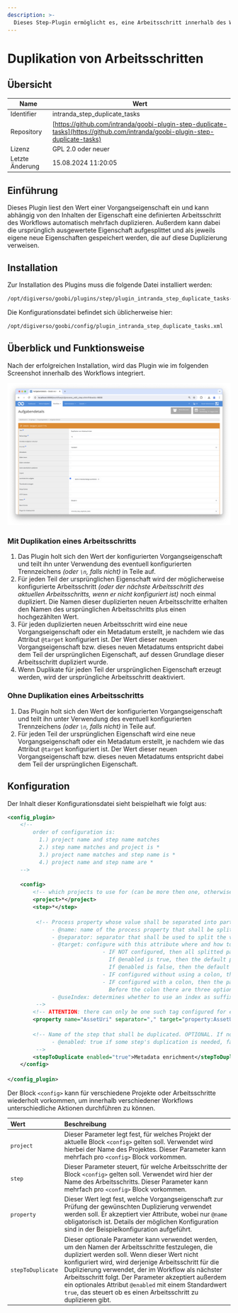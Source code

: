 ```yaml
---
description: >-
  Dieses Step-Plugin ermöglicht es, eine Arbeitsschritt innerhalb des Workflow automatisch entsprechend einer Vorgangseigenschaft mehrfach zu duplizieren.
---
```


# Duplikation von Arbeitsschritten

## Übersicht

Name                     | Wert
-------------------------|-----------
Identifier               | intranda_step_duplicate_tasks
Repository               | [https://github.com/intranda/goobi-plugin-step-duplicate-tasks](https://github.com/intranda/goobi-plugin-step-duplicate-tasks)
Lizenz              | GPL 2.0 oder neuer 
Letzte Änderung    | 15.08.2024 11:20:05


## Einführung
Dieses Plugin liest den Wert einer Vorgangseigenschaft ein und kann abhängig von den Inhalten der Eigenschaft eine definierten Arbeitsschritt des Workflows automatisch mehrfach duplizieren. Außerdem kann dabei die ursprünglich ausgewertete Eigenschaft aufgesplittet und als jeweils eigene neue Eigenschaften gespeichert werden, die auf diese Duplizierung verweisen.


## Installation
Zur Installation des Plugins muss die folgende Datei installiert werden:

```bash
/opt/digiverso/goobi/plugins/step/plugin_intranda_step_duplicate_tasks-base.jar
```

Die Konfigurationsdatei befindet sich üblicherweise hier:

```bash
/opt/digiverso/goobi/config/plugin_intranda_step_duplicate_tasks.xml
```


## Überblick und Funktionsweise
Nach der erfolgreichen Installation, wird das Plugin wie im folgenden Screenshot innerhalb des Workflows integriert.

![Auswahl des Plugins zur Durchführung des Arbeitsschrittes](images/goobi-plugin-step-duplicate-tasks_screen1_de.png)

### Mit Duplikation eines Arbeitsschritts
1. Das Plugin holt sich den Wert der konfigurierten Vorgangseigenschaft und teilt ihn unter Verwendung des eventuell konfigurierten Trennzeichens *(oder `\n`, falls nicht)* in Teile auf.
2. Für jeden Teil der ursprünglichen Eigenschaft wird der möglicherweise konfigurierte Arbeitsschritt *(oder der nächste Arbeitsschritt des aktuellen Arbeitsschritts, wenn er nicht konfiguriert ist)* noch einmal dupliziert. Die Namen dieser duplizierten neuen Arbeitsschritte erhalten den Namen des ursprünglichen Arbeitsschritts plus einen hochgezählten Wert.
3. Für jeden duplizierten neuen Arbeitsschritt wird eine neue Vorgangseigenschaft oder ein Metadatum erstellt, je nachdem wie das Attribut `@target` konfiguriert ist. Der Wert dieser neuen Vorgangseigenschaft bzw. dieses neuen Metadatums entspricht dabei dem Teil der ursprünglichen Eigenschaft, auf dessen Grundlage dieser Arbeitsschritt dupliziert wurde.
4. Wenn Duplikate für jeden Teil der ursprünglichen Eigenschaft erzeugt werden, wird der ursprüngliche Arbeitsschritt deaktiviert.

### Ohne Duplikation eines Arbeitsschritts
1. Das Plugin holt sich den Wert der konfigurierten Vorgangseigenschaft und teilt ihn unter Verwendung des eventuell konfigurierten Trennzeichens *(oder `\n`, falls nicht)* in Teile auf.
2. Für jeden Teil der ursprünglichen Eigenschaft wird eine neue Vorgangseigenschaft oder ein Metadatum erstellt, je nachdem wie das Attribut `@target` konfiguriert ist. Der Wert dieser neuen Vorgangseigenschaft bzw. dieses neuen Metadatums entspricht dabei dem Teil der ursprünglichen Eigenschaft.


## Konfiguration
Der Inhalt dieser Konfigurationsdatei sieht beispielhaft wie folgt aus:

```xml
<config_plugin>
    <!--
        order of configuration is:
          1.) project name and step name matches
          2.) step name matches and project is *
          3.) project name matches and step name is *
          4.) project name and step name are *
	-->
    
    <config>
        <!-- which projects to use for (can be more then one, otherwise use *) -->
        <project>*</project>
        <step>*</step>
        
         <!-- Process property whose value shall be separated into parts, and it accepts four attributes:
              - @name: name of the process property that shall be splitted
              - @separator: separator that shall be used to split the value of the process property into smaller parts. OPTIONAL. DEFAULT "\n".
              - @target: configure with this attribute where and how to save the splitted parts. OPTIONAL.
                              - IF NOT configured, then all splitted parts will be saved as process properties, and the default property names depend on the configuration of @enabled of the tag <stepToDuplicate>:
                                If @enabled is true, then the default property name will be the step's name that is to be duplicated.
                                If @enabled is false, then the default property name will be the property's @name.
                              - IF configured without using a colon, then all splitted parts will be saved as process properties, and the configured @target will be the new properties' names.
                              - IF configured with a colon, then the part before that colon will control where the changes land, while the part after that colon will define the names of the splitted new parts:
                                Before the colon there are three options: property | metadata | person. For "metadata" and "person", changes will be saved into the METS file. For "property" changes will be saved as properties.
              - @useIndex: determines whether to use an index as suffix to each new process property / metadata entry to distinguish them between each other. OPTIONAL. DEFAULT true.
         -->
        <!-- ATTENTION: there can only be one such tag configured for each step, to split several properties, one has to do that in several steps. -->
        <property name="AssetUri" separator="," target="property:AssetUriSplitted" useIndex="true" />
        
        <!-- Name of the step that shall be duplicated. OPTIONAL. If not configured, then the next step following the current one will be used as default. It accepts an attribute:
              - @enabled: true if some step's duplication is needed, false otherwise. OPTIONAL. DEFAULT true.
         -->
        <stepToDuplicate enabled="true">Metadata enrichment</stepToDuplicate>
    </config>

</config_plugin>
```

Der Block `<config>` kann für verschiedene Projekte oder Arbeitsschritte wiederholt vorkommen, um innerhalb verschiedener Workflows unterschiedliche Aktionen durchführen zu können.

| Wert | Beschreibung |
| :--- | :--- |
| `project` | Dieser Parameter legt fest, für welches Projekt der aktuelle Block `<config>` gelten soll. Verwendet wird hierbei der Name des Projektes. Dieser Parameter kann mehrfach pro `<config>` Block vorkommen. |
| `step` | Dieser Parameter steuert, für welche Arbeitsschritte der Block `<config>` gelten soll. Verwendet wird hier der Name des Arbeitsschritts. Dieser Parameter kann mehrfach pro `<config>` Block vorkommen. |
| `property` | Dieser Wert legt fest, welche Vorgangseigenschaft zur Prüfung der gewünschten Duplizierung verwendet werden soll. Er akzeptiert vier Attribute, wobei nur `@name` obligatorisch ist. Details der möglichen Konfiguration sind in der Beispielkonfiguration aufgeführt. |
| `stepToDuplicate` | Dieser optionale Parameter kann verwendet werden, um den Namen der Arbeitsschritte festzulegen, die dupliziert werden soll. Wenn dieser Wert nicht konfiguriert wird, wird derjenige Arbeitsschritt für die Duplizierung verwendet, der im Workflow als nächster Arbeitsschritt folgt. Der Parameter akzeptiert außerdem ein optionales Attribut `@enabled` mit einem Standardwert `true`, das steuert ob es einen Arbeitsschritt zu duplizieren gibt. |